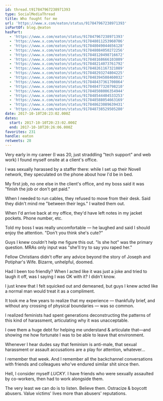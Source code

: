 ```yaml
---
id: thread.t917847967238971393
type: SocialMediaThread
title: Who fought for me
url: 'https://www.x.com/eaton/status/917847967238971393'
isPartOf: blog.@eaton
hasPart:
  - 'https://www.x.com/eaton/status/917847967238971393'
  - 'https://www.x.com/eaton/status/917848011253960706'
  - 'https://www.x.com/eaton/status/917848049044656128'
  - 'https://www.x.com/eaton/status/917848084050272256'
  - 'https://www.x.com/eaton/status/917848120498716672'
  - 'https://www.x.com/eaton/status/917848168666103809'
  - 'https://www.x.com/eaton/status/917848214073761792'
  - 'https://www.x.com/eaton/status/917848261167321089'
  - 'https://www.x.com/eaton/status/917848293274804225'
  - 'https://www.x.com/eaton/status/917848394508460032'
  - 'https://www.x.com/eaton/status/917848437361700864'
  - 'https://www.x.com/eaton/status/917848477320798210'
  - 'https://www.x.com/eaton/status/917848508006354944'
  - 'https://www.x.com/eaton/status/917848544404533253'
  - 'https://www.x.com/eaton/status/917848588054663169'
  - 'https://www.x.com/eaton/status/917848623089639431'
  - 'https://www.x.com/eaton/status/917848738529505280'
date: 2017-10-10T20:23:02.000Z
dates:
  start: 2017-10-10T20:23:02.000Z
  end: 2017-10-10T20:26:06.000Z
favorites: 231
handle: eaton
retweets: 28
---
```

Very early in my career (I was 20, just straddling "tech support" and web work) I found myself onsite at a client's office.

I was sexually harassed by a staffer there: while I set up their Novell network, they speculated on the phone about how I'd be in bed.

My first job, no one else in the client's office, and my boss said it was "finish the job or don't get paid."

When I needed to run cables, they refused to move from their desk. Said they didn't mind me "between their legs." I waited them out.

When I'd arrive back at my office, they'd have left notes in my jacket pockets. Phone number, etc.

Told my boss I was really uncomfortable — he laughed and said I should enjoy the attention. "Don't you think she's cute?"

Guys I knew couldn't help me figure this out. "Is she hot" was the primary question. MRAs only input was "she'll try to say you raped her."

Fellow Christians didn't offer any advice beyond the story of Joseph and Potiphar's Wife. Bizarre, unhelpful, doomed.

Had I been too friendly? When I acted like it was just a joke and tried to laugh it off, was I saying I was OK with it? I didn't know.

I just knew that I felt squicked out and demeaned, but guys I knew acted like a normal man would treat it as a compliment.

It took me a few years to realize that my experience — thankfully brief, and without any crossing of physical boundaries — was so common.

I realized feminists had spent generations deconstructing the patterns of this kind of harassment, articulating why it was unacceptable.

I owe them a huge debt for helping me understand &amp; articulate that—and showing me how fortunate I was to be able to leave that environment.

Whenever I hear dudes say that feminism is anti-male, that sexual harassment or assault accusations are a play for attention, whatever…

I remember that week. And I remember all the backchannel conversations with friends and colleagues who've endured similar shit since then.

Hell, I consider myself *LUCKY*. I have friends who were sexually assaulted by co-workers, then had to work alongside them.

The very least we can do is to listen. Believe them. Ostracize &amp; boycott abusers. Value victims' lives more than abusers' reputations.
